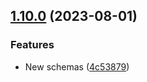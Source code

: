 ## [1.10.0](https://github.com/discoxyz/disco-schemas/compare/v1.9.0...v1.10.0) (2023-08-01)


### Features

* New schemas ([4c53879](https://github.com/discoxyz/disco-schemas/commit/4c538796a4422d654730d8c45c00b8eb75e4eb3e))
